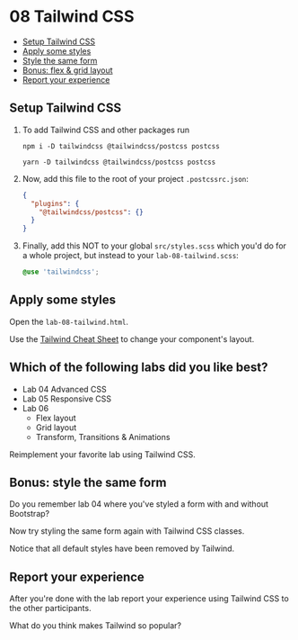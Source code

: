 # 08 Tailwind CSS

<!-- TOC -->

- [Setup Tailwind CSS](#setup-tailwind-css)
- [Apply some styles](#apply-some-styles)
- [Style the same form](#style-the-same-form)
- [Bonus: flex & grid layout](#bonus-flex--grid-layout)
- [Report your experience](#report-your-experience)
  <!-- TOC -->

## Setup Tailwind CSS

1. To add Tailwind CSS and other packages run

   ```shell
   npm i -D tailwindcss @tailwindcss/postcss postcss
   ```

   ```shell
   yarn -D tailwindcss @tailwindcss/postcss postcss
   ```

2. Now, add this file to the root of your project `.postcssrc.json`:

   ```json
   {
     "plugins": {
       "@tailwindcss/postcss": {}
     }
   }
   ```

3. Finally, add this NOT to your global `src/styles.scss` which you'd do for a whole project, but instead to your `lab-08-tailwind.scss`:

   ```scss
   @use 'tailwindcss';
   ```

## Apply some styles

Open the `lab-08-tailwind.html`.

Use the [Tailwind Cheat Sheet](https://nerdcave.com/tailwind-cheat-sheet) to change your component's layout.

## Which of the following labs did you like best?

- Lab 04 Advanced CSS
- Lab 05 Responsive CSS
- Lab 06
  - Flex layout
  - Grid layout
  - Transform, Transitions & Animations

Reimplement your favorite lab using Tailwind CSS.

## Bonus: style the same form

Do you remember lab 04 where you've styled a form with and without Bootstrap?

Now try styling the same form again with Tailwind CSS classes.

Notice that all default styles have been removed by Tailwind.

## Report your experience

After you're done with the lab report your experience using Tailwind CSS to the other participants.

What do you think makes Tailwind so popular?
